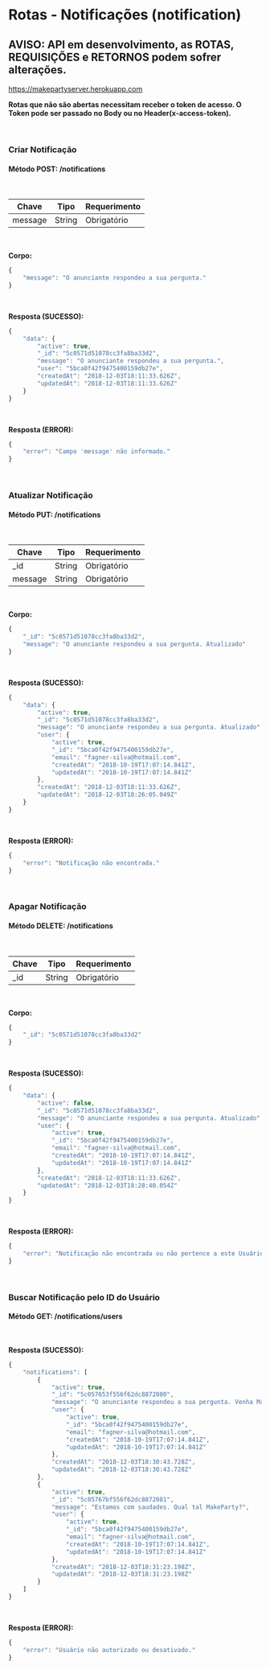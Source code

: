 # Rotas - Notificações (notification)

## AVISO: API em desenvolvimento, as ROTAS, REQUISIÇÕES e RETORNOS podem sofrer alterações.

<https://makepartyserver.herokuapp.com>

**Rotas que não são abertas necessitam receber o token de acesso. O Token pode ser passado no Body ou no Header(x-access-token).**

<br>

### Criar Notificação

#### Método **POST: /notifications**

<br>

Chave   | Tipo   | Requerimento
------- | ------ | ------------
message | String | Obrigatório

<br>

**Corpo:**

```javascript
{
    "message": "O anunciante respondeu a sua pergunta."
}
```

<br>

**Resposta (SUCESSO):**

```javascript
{
    "data": {
        "active": true,
        "_id": "5c0571d51078cc3fa8ba33d2",
        "message": "O anunciante respondeu a sua pergunta.",
        "user": "5bca0f42f9475400159db27e",
        "createdAt": "2018-12-03T18:11:33.626Z",
        "updatedAt": "2018-12-03T18:11:33.626Z"
    }
}
```

<br>

**Resposta (ERROR):**

```javascript
{
    "error": "Campo 'message' não informado."
}
```

<br>

### Atualizar Notificação

#### Método **PUT: /notifications**

<br>

Chave   | Tipo   | Requerimento
------- | ------ | ------------
_id     | String | Obrigatório
message | String | Obrigatório

<br>

**Corpo:**

```javascript
{
    "_id": "5c0571d51078cc3fa8ba33d2",
    "message": "O anunciante respondeu a sua pergunta. Atualizado"
}
```

<br>

**Resposta (SUCESSO):**

```javascript
{
    "data": {
        "active": true,
        "_id": "5c0571d51078cc3fa8ba33d2",
        "message": "O anunciante respondeu a sua pergunta. Atualizado",
        "user": {
            "active": true,
            "_id": "5bca0f42f9475400159db27e",
            "email": "fagner-silva@hotmail.com",
            "createdAt": "2018-10-19T17:07:14.841Z",
            "updatedAt": "2018-10-19T17:07:14.841Z"
        },
        "createdAt": "2018-12-03T18:11:33.626Z",
        "updatedAt": "2018-12-03T18:26:05.049Z"
    }
}
```

<br>

**Resposta (ERROR):**

```javascript
{
    "error": "Notificação não encontrada."
}
```

<br>

### Apagar Notificação

#### Método **DELETE: /notifications**

<br>

Chave | Tipo   | Requerimento
----- | ------ | ------------
_id   | String | Obrigatório

<br>

**Corpo:**

```javascript
{
    "_id": "5c0571d51078cc3fa8ba33d2"
}
```

<br>

**Resposta (SUCESSO):**

```javascript
{
    "data": {
        "active": false,
        "_id": "5c0571d51078cc3fa8ba33d2",
        "message": "O anunciante respondeu a sua pergunta. Atualizado",
        "user": {
            "active": true,
            "_id": "5bca0f42f9475400159db27e",
            "email": "fagner-silva@hotmail.com",
            "createdAt": "2018-10-19T17:07:14.841Z",
            "updatedAt": "2018-10-19T17:07:14.841Z"
        },
        "createdAt": "2018-12-03T18:11:33.626Z",
        "updatedAt": "2018-12-03T18:28:40.054Z"
    }
}
```

<br>

**Resposta (ERROR):**

```javascript
{
    "error": "Notificação não encontrada ou não pertence a este Usuário."
}
```

<br>

### Buscar Notificação pelo ID do Usuário

#### Método **GET: /notifications/users**

<br>

**Resposta (SUCESSO):**

```javascript
{
    "notifications": [
        {
            "active": true,
            "_id": "5c057653f556f62dc8872080",
            "message": "O anunciante respondeu a sua pergunta. Venha MakeParty.",
            "user": {
                "active": true,
                "_id": "5bca0f42f9475400159db27e",
                "email": "fagner-silva@hotmail.com",
                "createdAt": "2018-10-19T17:07:14.841Z",
                "updatedAt": "2018-10-19T17:07:14.841Z"
            },
            "createdAt": "2018-12-03T18:30:43.728Z",
            "updatedAt": "2018-12-03T18:30:43.728Z"
        },
        {
            "active": true,
            "_id": "5c05767bf556f62dc8872081",
            "message": "Estamos com saudades. Qual tal MakeParty?",
            "user": {
                "active": true,
                "_id": "5bca0f42f9475400159db27e",
                "email": "fagner-silva@hotmail.com",
                "createdAt": "2018-10-19T17:07:14.841Z",
                "updatedAt": "2018-10-19T17:07:14.841Z"
            },
            "createdAt": "2018-12-03T18:31:23.198Z",
            "updatedAt": "2018-12-03T18:31:23.198Z"
        }
    ]
}
```

<br>

**Resposta (ERROR):**

```javascript
{
    "error": "Usuário não autorizado ou desativado."
}
```

<br>
